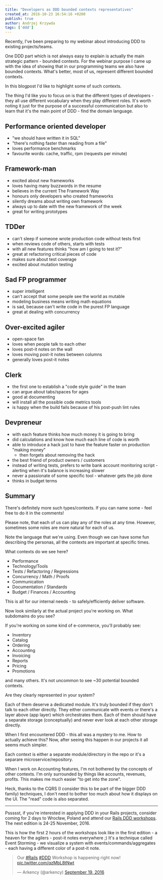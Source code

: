 ```yaml
---
title: "Developers as DDD bounded contexts representatives"
created_at: 2016-10-23 16:54:16 +0200
publish: true
author: Andrzej Krzywda
tags: ['ddd']
---
```


Recently, I've been preparing to my webinar about introducing DDD to existing projects/teams.

One DDD part which is not always easy to explain is actually the main strategic pattern - bounded contexts. For the webinar purpose I came up with the idea of showing that in our programming teams we also have bounded contexts. What's better, most of us, represent different bounded contexts.

In this blogpost I'd like to highlight some of such contexts.

<!-- more -->

The thing I'd like you to focus on is that the different types of developers - they all use different vocabulary when they play different roles. It's worth noting it just for the purpose of a successful communication but also to learn that it's the main point of DDD - find the domain language.

## Performance oriented developer

- "we should have written it in SQL"
- "there's nothing faster than reading from a file"
- loves performance benchmarks
- favourite words: cache, traffic, rpm (requests per minute)

## Framework-man

- excited about new frameworks
- loves having many buzzwords in the resume
- believes in the current The Framework Way
- honours only developers who created frameworks
- silently dreams about writing own framework
- always up to date with the new framework of the week
- great for writing prototypes

## TDDer

- can't sleep if someone wrote production code without tests first
- when reviews code of others, starts with tests
- with all new features thinks "how am I going to test it?"
- great at refactoring critical pieces of code
- makes sure about test coverage
- excited about mutation testing

## Sad FP programmer

- super intelligent
- can't accept that some people see the world as mutable
- modeling business means writing math equations
- is sad, because can't write code in the purest FP language
- great at dealing with concurrency


## Over-excited agiler

- open-space fan
- loves when people talk to each other
- loves post-it notes on the wall
- loves moving post-it notes between columns
- generally loves post-it notes

## Clerk

- the first one to establish a "code style guide" in the team
- can argue about tabs/spaces for ages
- good at documenting
- will install all the possible code metrics tools
- is happy when the build fails because of his post-push lint rules

## Devpreneur

- with each feature thinks how much money it is going to bring
- did calculations and know how much each line of code is worth
- able to introduce a hack just to have the feature faster on production "making money"
	- then forgets about removing the hack
- the best friend of product owners / customers
- instead of writing tests, prefers to write bank account monitoring script - alerting when it's balance is increasing slower
- never a passionate of some specific tool - whatever gets the job done
- thinks in budget terms

## Summary

There's definitely more such types/contexts. If you can name some - feel free to do it in the comments!

Please note, that each of us can play any of the roles at any time. However, sometimes some roles are more natural for each of us.

Note the language that we're using. Even though we can have some fun describing the personas, all the contexts are important at specific times.

What contexts do we see here?

- Performance
- Technology/Tools
- Tests / Refactoring / Regressions
- Concurrency / Math / Proofs
- Communication
- Documentation / Standards
- Budget / Finances / Accounting

This is all for our internal needs - to safely/efficiently deliver software.

Now look similarly at the actual project you're working on. What subdomains do you see?

If you're working on some kind of e-commerce, you'll probably see:

- Inventory
- Catalog
- Ordering
- Accounting
- Invoicing
- Reports
- Pricing
- Promotions

and many others. It's not uncommon to see ~30 potential bounded contexts.

Are they clearly represented in your system?

Each of them deserve a dedicated module. It's truly bounded if they don't talk to each other directly. They either communicate with events or there's a layer above (app layer) which orchestrates them. Each of them should have a separate storage (conceptually) and never ever look at each other storage directly.

When I first encountered DDD - this all was a mystery to me. How to actually achieve this? Now, after seeing this happen in our projects it all seems much simpler.

Each context is either a separate module/directory in the repo or it's a separare microservice/repository.

When I work on Accounting features, I'm not bothered by the concepts of other contexts. I'm only surrounded by things like accounts, revenues, profits. This makes me much easier "to get into the zone".

Heck, thanks to the CQRS (I consider this to be part of the bigger DDD family) techniques, I don't need to bother too much about how it displays on the UI. The "read" code is also separated.

--------------


Pssssst, if you're interested in applying DDD in your Rails projects, consider coming for 2 days to Wrocław, Poland and attend our [Rails DDD workshops](http://blog.arkency.com/ddd-training/). The next edition is 24-25 November, 2016.

This is how the first 2 hours of the workshops look like in the first edition - a heaven for the agilers - post-it notes everywhere ;) It's a technique called Event Storming - we visualize a system with events/commands/aggregates - each having a different color of a post-it note.

<blockquote class="twitter-video" data-lang="en"><p lang="en" dir="ltr">Our <a href="https://twitter.com/hashtag/Rails?src=hash">#Rails</a> <a href="https://twitter.com/hashtag/DDD?src=hash">#DDD</a> Workshop is happening right now! <a href="https://t.co/qzMbL8tNwt">pic.twitter.com/qzMbL8tNwt</a></p>&mdash; Arkency (@arkency) <a href="https://twitter.com/arkency/status/777798532132638720">September 19, 2016</a></blockquote> <script async src="//platform.twitter.com/widgets.js" charset="utf-8"></script>
